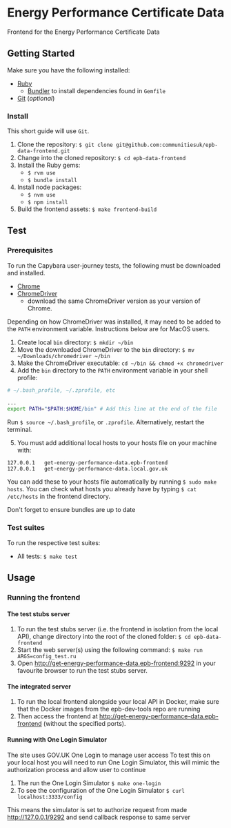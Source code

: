 # Energy Performance Certificate Data

Frontend for the Energy Performance Certificate Data

## Getting Started

Make sure you have the following installed:

* [Ruby](https://www.ruby-lang.org)
  * [Bundler](https://bundler.io) to install dependencies found in `Gemfile`
* [Git](https://git-scm.com) (_optional_)

### Install

This short guide will use `Git`.

1. Clone the repository: `$ git clone git@github.com:communitiesuk/epb-data-frontend.git`
2. Change into the cloned repository: `$ cd epb-data-frontend`
3. Install the Ruby gems:
    - `$ rvm use`
    - `$ bundle install`
4. Install node packages: 
    - `$ nvm use`
    - `$ npm install`
5. Build the frontend assets: `$ make frontend-build`

## Test

### Prerequisites

To run the Capybara user-journey tests, the following must be downloaded and
installed.

* [Chrome](https://www.google.com/chrome)
* [ChromeDriver](https://chromedriver.chromium.org/downloads)
  * download the same ChromeDriver version as your version of Chrome.

Depending on how ChromeDriver was installed, it may need to be added to the
`PATH` environment variable. Instructions below are for MacOS users.

1. Create local `bin` directory: `$ mkdir ~/bin`
2. Move the downloaded ChromeDriver to the `bin` directory:
   `$ mv ~/Downloads/chromedriver ~/bin`
3. Make the ChromeDriver executable: `cd ~/bin && chmod +x chromedriver`
4. Add the `bin` directory to the `PATH` environment variable in your shell
   profile:

```bash
# ~/.bash_profile, ~/.zprofile, etc

...
export PATH="$PATH:$HOME/bin" # Add this line at the end of the file
```

Run `$ source ~/.bash_profile`, or `.zprofile`. Alternatively, restart the
terminal.

5. You must add additional local hosts to your hosts file on your machine with:

```
127.0.0.1	get-energy-performance-data.epb-frontend
127.0.0.1	get-energy-performance-data.local.gov.uk
```
You can add these to your hosts file automatically by running `$ sudo make hosts`.
You can check what hosts you already have by typing `$ cat /etc/hosts` in the
frontend directory.

Don't forget to ensure bundles are up to date

### Test suites

To run the respective test suites:

* All tests: `$ make test`

## Usage

### Running the frontend

#### The test stubs server

1. To run the test stubs server (i.e. the frontend in isolation from the local API),
   change directory into the root of the cloned folder: `$ cd epb-data-frontend`
2. Start the web server(s) using the following command: `$ make run ARGS=config_test.ru`
3. Open <http://get-energy-performance-data.epb-frontend:9292> in your favourite browser to
   run the test stubs server.

#### The integrated server

1. To run the local frontend alongside your local API in Docker, make sure that
   the Docker images from the epb-dev-tools repo are running
2. Then access the frontend at <http://get-energy-performance-data.epb-frontend> (without the specified ports).


#### Running with One Login Simulator

The site uses GOV.UK One Login to manage user access
To test this on your local host you will need to run One Login Simulator, this will mimic the authorization process and allow user to continue  

1. The run the One Login Simulator `$ make one-login`
2. To see the configuration of the One Login Simulator `$ curl localhost:3333/config`

This means the simulator is set to authorize request from made http://127.0.0.1/9292 and send callback response to same server
